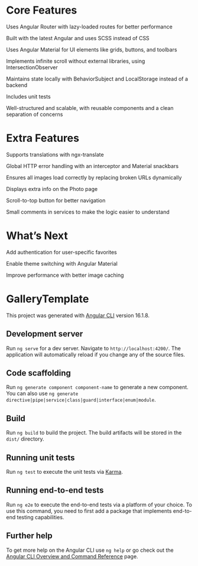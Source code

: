 # Core Features
Uses Angular Router with lazy-loaded routes for better performance

Built with the latest Angular and uses SCSS instead of CSS

Uses Angular Material for UI elements like grids, buttons, and toolbars

Implements infinite scroll without external libraries, using IntersectionObserver

Maintains state locally with BehaviorSubject and LocalStorage instead of a backend

Includes unit tests

Well-structured and scalable, with reusable components and a clean separation of concerns

# Extra Features
Supports translations with ngx-translate

Global HTTP error handling with an interceptor and Material snackbars

Ensures all images load correctly by replacing broken URLs dynamically

Displays extra info on the Photo page

Scroll-to-top button for better navigation

Small comments in services to make the logic easier to understand

# What’s Next
Add authentication for user-specific favorites

Enable theme switching with Angular Material

Improve performance with better image caching


# GalleryTemplate

This project was generated with [Angular CLI](https://github.com/angular/angular-cli) version 16.1.8.

## Development server

Run `ng serve` for a dev server. Navigate to `http://localhost:4200/`. The application will automatically reload if you change any of the source files.

## Code scaffolding

Run `ng generate component component-name` to generate a new component. You can also use `ng generate directive|pipe|service|class|guard|interface|enum|module`.

## Build

Run `ng build` to build the project. The build artifacts will be stored in the `dist/` directory.

## Running unit tests

Run `ng test` to execute the unit tests via [Karma](https://karma-runner.github.io).

## Running end-to-end tests

Run `ng e2e` to execute the end-to-end tests via a platform of your choice. To use this command, you need to first add a package that implements end-to-end testing capabilities.

## Further help

To get more help on the Angular CLI use `ng help` or go check out the [Angular CLI Overview and Command Reference](https://angular.io/cli) page.
